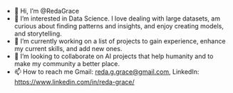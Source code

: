 - 👋 Hi, I’m @RedaGrace
- 👀 I’m interested in Data Science. I love dealing with large datasets, am curious about finding patterns and insights, and enjoy creating models, and storytelling.
- 🌱 I’m currently working on a list of projects to gain experience, enhance my current skills, and add new ones.
- 💞️ I’m looking to collaborate on AI projects that help humanity and to make my community a better place.
- 📫 How to reach me Gmail: reda.g.grace@gmail.com, LinkedIn: https://www.linkedin.com/in/reda-grace/

<!---
RedaGrace/RedaGrace is a ✨ special ✨ repository because its `README.md` (this file) appears on your GitHub profile.
You can click the Preview link to take a look at your changes.
--->
